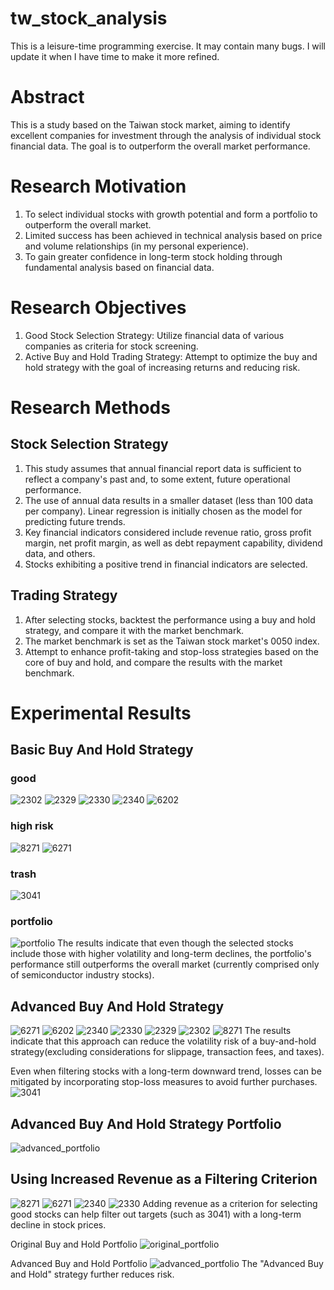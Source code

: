 # tw_stock_analysis

This is a leisure-time programming exercise. It may contain many bugs. I will update it when I have time to make it more refined.

# Abstract
This is a study based on the Taiwan stock market, aiming to identify excellent companies for investment through the analysis of individual stock financial data. The goal is to outperform the overall market performance.

# Research Motivation

1. To select individual stocks with growth potential and form a portfolio to outperform the overall market.
2. Limited success has been achieved in technical analysis based on price and volume relationships (in my personal experience).
3. To gain greater confidence in long-term stock holding through fundamental analysis based on financial data.

# Research Objectives

1. Good Stock Selection Strategy: Utilize financial data of various companies as criteria for stock screening.
2. Active Buy and Hold Trading Strategy: Attempt to optimize the buy and hold strategy with the goal of increasing returns and reducing risk.

# Research Methods

## Stock Selection Strategy

1. This study assumes that annual financial report data is sufficient to reflect a company's past and, to some extent, future operational performance.
2. The use of annual data results in a smaller dataset (less than 100 data per company). Linear regression is initially chosen as the model for predicting future trends.
3. Key financial indicators considered include revenue ratio, gross profit margin, net profit margin, as well as debt repayment capability, dividend data, and others.
4. Stocks exhibiting a positive trend in financial indicators are selected.

## Trading Strategy

1. After selecting stocks, backtest the performance using a buy and hold strategy, and compare it with the market benchmark.
2. The market benchmark is set as the Taiwan stock market's 0050 index.
3. Attempt to enhance profit-taking and stop-loss strategies based on the core of buy and hold, and compare the results with the market benchmark.

# Experimental Results 

## Basic Buy And Hold Strategy
### good
![2302](https://github.com/bffdhw/tw_stock_analysis/assets/34659552/963bfd51-025b-4bfc-8fa6-baf30c5be746)
![2329](https://github.com/bffdhw/tw_stock_analysis/assets/34659552/97774f6a-e2ac-406d-955f-8cfb6cbfadfc)
![2330](https://github.com/bffdhw/tw_stock_analysis/assets/34659552/eed6bf13-05b3-482f-8562-605fda7619ac)
![2340](https://github.com/bffdhw/tw_stock_analysis/assets/34659552/2d38d650-9ef8-4f4d-ace6-683fd66621b9)
![6202](https://github.com/bffdhw/tw_stock_analysis/assets/34659552/9cf125b2-e56f-4824-bea2-419ad67106d3)

### high risk
![8271](https://github.com/bffdhw/tw_stock_analysis/assets/34659552/04e15028-1bd6-48b2-91d7-f1ca49813209)
![6271](https://github.com/bffdhw/tw_stock_analysis/assets/34659552/e05767d6-689f-4d5a-8193-efc1b1f3911f)

### trash
![3041](https://github.com/bffdhw/tw_stock_analysis/assets/34659552/8e5a0b75-c39a-4c9c-bf34-2b4e0869870c)

### portfolio
![portfolio](https://github.com/bffdhw/tw_stock_analysis/assets/34659552/5ead418d-b5ee-4ed0-934f-9d36fd59530a)
The results indicate that even though the selected stocks include those with higher volatility and long-term declines, the portfolio's performance still outperforms the overall market (currently comprised only of semiconductor industry stocks).



## Advanced Buy And Hold Strategy
![6271](https://github.com/bffdhw/tw_stock_analysis/assets/34659552/481a3f8a-df8a-4176-be49-8d02d7d71e33)
![6202](https://github.com/bffdhw/tw_stock_analysis/assets/34659552/35d488f4-fb8b-4d1c-b2ed-74244146a447)
![2340](https://github.com/bffdhw/tw_stock_analysis/assets/34659552/f2533bf5-a397-473a-8f9d-00f47d8a0c1a)
![2330](https://github.com/bffdhw/tw_stock_analysis/assets/34659552/a6568f25-2cb1-409a-aa34-d421dab87daf)
![2329](https://github.com/bffdhw/tw_stock_analysis/assets/34659552/afcd9cbd-f26e-47c4-9701-91f3d34b85a8)
![2302](https://github.com/bffdhw/tw_stock_analysis/assets/34659552/12e84877-83ae-461b-9f51-6edf1a7c0665)
![8271](https://github.com/bffdhw/tw_stock_analysis/assets/34659552/273ca709-6e2c-4ad6-abc2-3904c333cf1f)
The results indicate that this approach can reduce the volatility risk of a buy-and-hold strategy(excluding considerations for slippage, transaction fees, and taxes).

Even when filtering stocks with a long-term downward trend, losses can be mitigated by incorporating stop-loss measures to avoid further purchases. 
![3041](https://github.com/bffdhw/tw_stock_analysis/assets/34659552/24043e03-a6e1-4991-842f-5b128627d91b)

## Advanced Buy And Hold Strategy Portfolio
![advanced_portfolio](https://github.com/bffdhw/tw_stock_analysis/assets/34659552/333ded73-0866-43bc-926c-bc454167787c)


## Using Increased Revenue as a Filtering Criterion
![8271](https://github.com/bffdhw/tw_stock_analysis/assets/34659552/32018c75-644c-45d1-b84a-5dd27659292d)
![6271](https://github.com/bffdhw/tw_stock_analysis/assets/34659552/766ec7c5-cf2c-4d0b-8be3-f380554402b8)
![2340](https://github.com/bffdhw/tw_stock_analysis/assets/34659552/fcf20610-99b9-4fbe-9ebc-d607b47bd8b4)
![2330](https://github.com/bffdhw/tw_stock_analysis/assets/34659552/692af939-99bc-41ea-b755-fa25cc263980)
Adding revenue as a criterion for selecting good stocks can help filter out targets (such as 3041) with a long-term decline in stock prices.

Original Buy and Hold Portfolio
![original_portfolio](https://github.com/bffdhw/tw_stock_analysis/assets/34659552/b1245c96-cdf3-48b1-94f9-e4944240684b)

Advanced Buy and Hold Portfolio
![advanced_portfolio](https://github.com/bffdhw/tw_stock_analysis/assets/34659552/fec1bd6c-c97e-4502-89de-8e92eb9e9056)
The "Advanced Buy and Hold" strategy further reduces risk.


